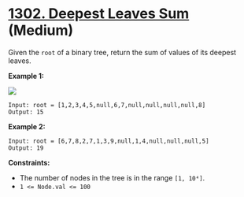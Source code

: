 # [1302. Deepest Leaves Sum][link] (Medium)

[link]: https://leetcode.com/problems/deepest-leaves-sum/

Given the `root` of a binary tree, return the sum of values of its deepest leaves.

**Example 1:**

![](https://assets.leetcode.com/uploads/2019/07/31/1483_ex1.png)

```
Input: root = [1,2,3,4,5,null,6,7,null,null,null,null,8]
Output: 15
```

**Example 2:**

```
Input: root = [6,7,8,2,7,1,3,9,null,1,4,null,null,null,5]
Output: 19
```

**Constraints:**

- The number of nodes in the tree is in the range `[1, 10⁴]`.
- `1 <= Node.val <= 100`
